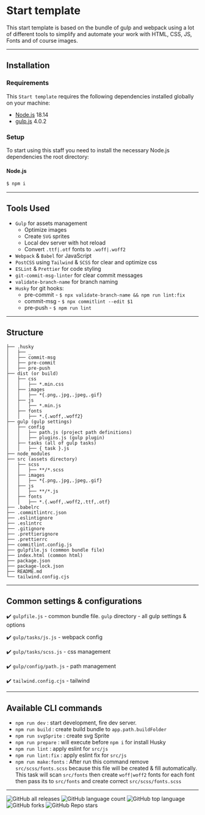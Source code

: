 
# Start template

This start template is based on the bundle of gulp and webpack using a lot of different tools to simplify and automate your work with HTML, CSS, JS, Fonts and of course images.

---

## Installation

### Requirements

This `Start template` requires the following dependencies installed globally on your machine:

- [Node.js](https://nodejs.org/) 18.14
- [gulp.js](https://gulpjs.com/) 4.0.2


### Setup

To start using this staff you need to install the necessary Node.js dependencies the root directory:

#### Node.js

```sh
$ npm i
```
---

## Tools Used
- `Gulp` for assets management
  - Optimize images
  - Create `SVG` sprites
  - Local dev server with hot reload
  - Convert `.ttf|.otf` fonts to `.woff|.woff2`
- `Webpack` & `Babel` for JavaScript
- `PostCSS` using `Tailwind` & `SCSS` for clear and optimize css
- `ESLint` & `Prettier` for code styling
- `git-commit-msg-linter` for clear commit messages
- `validate-branch-name` for branch naming
- `Husky` for git hooks:
  - pre-commit - `$ npx validate-branch-name && npm run lint:fix`
  - commit-msg - `$ npx commitlint --edit $1`
  - pre-push - `$ npm run lint`

---

## Structure
```
├── .husky 
│   ├── _
│   ├── commit-msg
│   ├── pre-commit
│   ├── pre-push
├── dist (or build)
│   ├── css
│   │   ├── *.min.css
│   ├── images
│   │   ├── *{.png,.jpg,.jpeg,.gif}
│   ├── js
│   │   ├── *.min.js
│   ├── fonts
│   │   ├── *.{.woff,.woff2}
├── gulp (gulp settings)
│   ├── config
│   │   ├── path.js (project path definitions)
│   │   ├── plugins.js (gulp plugin)
│   ├── tasks (all of gulp tasks)
│   │   ├── { task }.js
├── node_modules
├── src (assets directory)
│   ├── scss
│   │   ├── **/*.scss
│   ├── images
│   │   ├── *{.png,.jpg,.jpeg,.gif}
│   ├── js
│   │   ├── **/*.js
│   ├── fonts
│   │   ├── *.{.woff,.woff2,.ttf,.otf}
├── .babelrc
├── .commitlintrc.json
├── .eslintignore
├── .eslintrc
├── .gitignore
├── .prettierignore
├── .prettierrc
├── commitlint.config.js
├── gulpfile.js (common bundle file)
├── index.html (common html)
├── package.json
├── package-lock.json
├── README.md
└── tailwind.config.cjs
```
---

## Common settings & configurations

✔️  `gulpfile.js` - common bundle file. `gulp` directory - all gulp settings & options

✔️  `gulp/tasks/js.js` - webpack config

✔️  `gulp/tasks/scss.js` - css management

✔️  `gulp/config/path.js` - path management

✔️  `tailwind.config.cjs` - tailwind


---

## Available CLI commands

- `npm run dev` : start development, fire dev server.
- `npm run build` : create build bundle to `app.path.buildFolder`
- `npm run svgSprite` : create svg Sprite
- `npm run prepare` : will execute before `npm i` for install Husky
- `npm run lint` : apply eslint for `src/js`
- `npm run lint:fix` : apply eslint fix for `src/js`
- `npm run make:fonts` : After run this command remove `src/scss/fonts.scss` because this file will be created & fill automatically. This task will scan `src/fonts` then create `woff|woff2` fonts for each font then pass its to `src/fonts` and create correct `src/scss/fonts.scss`

___
![GitHub all releases](https://img.shields.io/github/downloads/Andrey-Sivak/start-template/total)
![GitHub language count](https://img.shields.io/github/languages/count/Andrey-Sivak/start-template)
![GitHub top language](https://img.shields.io/github/languages/top/Andrey-Sivak/start-template?color=yellow)
![GitHub forks](https://img.shields.io/github/forks/Andrey-Sivak/start-template?style=social)
![GitHub Repo stars](https://img.shields.io/github/stars/Andrey-Sivak/start-template?style=social)

